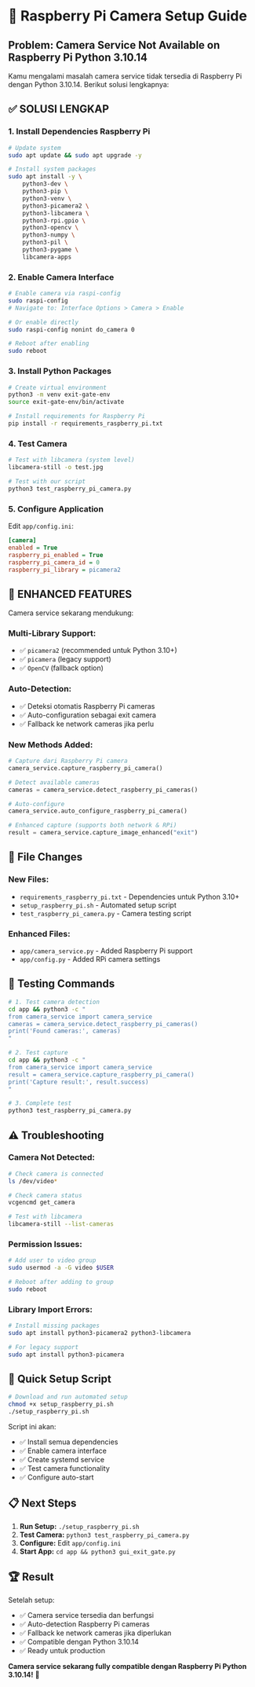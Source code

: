 # 🍓 Raspberry Pi Camera Setup Guide

## Problem: Camera Service Not Available on Raspberry Pi Python 3.10.14

Kamu mengalami masalah camera service tidak tersedia di Raspberry Pi dengan Python 3.10.14. Berikut solusi lengkapnya:

## ✅ **SOLUSI LENGKAP**

### 1. **Install Dependencies Raspberry Pi**

```bash
# Update system
sudo apt update && sudo apt upgrade -y

# Install system packages
sudo apt install -y \
    python3-dev \
    python3-pip \
    python3-venv \
    python3-picamera2 \
    python3-libcamera \
    python3-rpi.gpio \
    python3-opencv \
    python3-numpy \
    python3-pil \
    python3-pygame \
    libcamera-apps
```

### 2. **Enable Camera Interface**

```bash
# Enable camera via raspi-config
sudo raspi-config
# Navigate to: Interface Options > Camera > Enable

# Or enable directly
sudo raspi-config nonint do_camera 0

# Reboot after enabling
sudo reboot
```

### 3. **Install Python Packages**

```bash
# Create virtual environment
python3 -m venv exit-gate-env
source exit-gate-env/bin/activate

# Install requirements for Raspberry Pi
pip install -r requirements_raspberry_pi.txt
```

### 4. **Test Camera**

```bash
# Test with libcamera (system level)
libcamera-still -o test.jpg

# Test with our script
python3 test_raspberry_pi_camera.py
```

### 5. **Configure Application**

Edit `app/config.ini`:

```ini
[camera]
enabled = True
raspberry_pi_enabled = True
raspberry_pi_camera_id = 0
raspberry_pi_library = picamera2
```

## 🚀 **ENHANCED FEATURES**

Camera service sekarang mendukung:

### **Multi-Library Support:**
- ✅ `picamera2` (recommended untuk Python 3.10+)
- ✅ `picamera` (legacy support)
- ✅ `OpenCV` (fallback option)

### **Auto-Detection:**
- ✅ Deteksi otomatis Raspberry Pi cameras
- ✅ Auto-configuration sebagai exit camera
- ✅ Fallback ke network cameras jika perlu

### **New Methods Added:**
```python
# Capture dari Raspberry Pi camera
camera_service.capture_raspberry_pi_camera()

# Detect available cameras
cameras = camera_service.detect_raspberry_pi_cameras()

# Auto-configure
camera_service.auto_configure_raspberry_pi_camera()

# Enhanced capture (supports both network & RPi)
result = camera_service.capture_image_enhanced("exit")
```

## 📁 **File Changes**

### **New Files:**
- `requirements_raspberry_pi.txt` - Dependencies untuk Python 3.10+
- `setup_raspberry_pi.sh` - Automated setup script
- `test_raspberry_pi_camera.py` - Camera testing script

### **Enhanced Files:**
- `app/camera_service.py` - Added Raspberry Pi support
- `app/config.py` - Added RPi camera settings

## 🧪 **Testing Commands**

```bash
# 1. Test camera detection
cd app && python3 -c "
from camera_service import camera_service
cameras = camera_service.detect_raspberry_pi_cameras()
print('Found cameras:', cameras)
"

# 2. Test capture
cd app && python3 -c "
from camera_service import camera_service
result = camera_service.capture_raspberry_pi_camera()
print('Capture result:', result.success)
"

# 3. Complete test
python3 test_raspberry_pi_camera.py
```

## ⚠️ **Troubleshooting**

### **Camera Not Detected:**
```bash
# Check camera is connected
ls /dev/video*

# Check camera status
vcgencmd get_camera

# Test with libcamera
libcamera-still --list-cameras
```

### **Permission Issues:**
```bash
# Add user to video group
sudo usermod -a -G video $USER

# Reboot after adding to group
sudo reboot
```

### **Library Import Errors:**
```bash
# Install missing packages
sudo apt install python3-picamera2 python3-libcamera

# For legacy support
sudo apt install python3-picamera
```

## 🎯 **Quick Setup Script**

```bash
# Download and run automated setup
chmod +x setup_raspberry_pi.sh
./setup_raspberry_pi.sh
```

Script ini akan:
- ✅ Install semua dependencies
- ✅ Enable camera interface  
- ✅ Create systemd service
- ✅ Test camera functionality
- ✅ Configure auto-start

## 📋 **Next Steps**

1. **Run Setup:** `./setup_raspberry_pi.sh`
2. **Test Camera:** `python3 test_raspberry_pi_camera.py`
3. **Configure:** Edit `app/config.ini`
4. **Start App:** `cd app && python3 gui_exit_gate.py`

## 🏆 **Result**

Setelah setup:
- ✅ Camera service tersedia dan berfungsi
- ✅ Auto-detection Raspberry Pi cameras
- ✅ Fallback ke network cameras jika diperlukan
- ✅ Compatible dengan Python 3.10.14
- ✅ Ready untuk production

**Camera service sekarang fully compatible dengan Raspberry Pi Python 3.10.14!** 🎉
